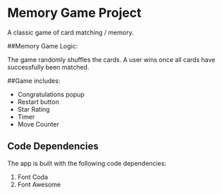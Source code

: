 # Memory Game Project

A classic game of card matching / memory.


##Memory Game Logic:

The game randomly shuffles the cards. A user wins once all cards have successfully been matched.


##Game includes:

- Congratulations popup
- Restart button
- Star Rating
- Timer
- Move Counter


## Code Dependencies

The app is built with the following code dependencies:

1. Font Coda
2. Font Awesome
